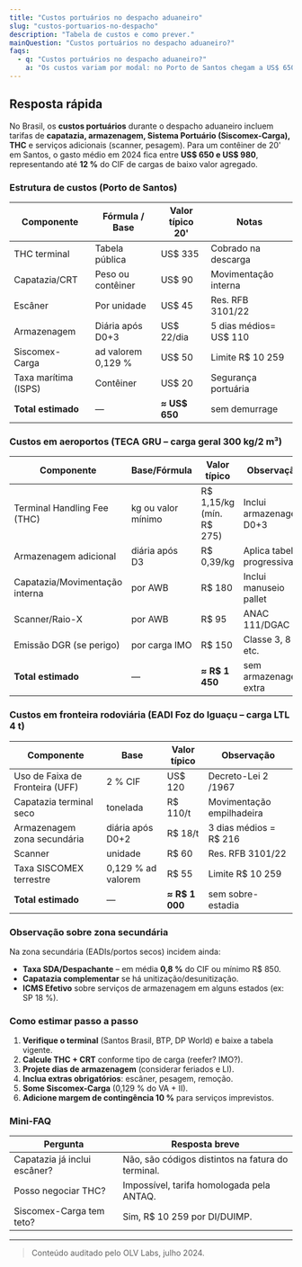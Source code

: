 ```yaml
---
title: "Custos portuários no despacho aduaneiro"
slug: "custos-portuarios-no-despacho"
description: "Tabela de custos e como prever."
mainQuestion: "Custos portuários no despacho aduaneiro?"
faqs:
  - q: "Custos portuários no despacho aduaneiro?"
    a: "Os custos variam por modal: no Porto de Santos chegam a US$ 650 – 980 por contêiner, em aeroporto (TECA GRU) cerca de R$ 1 450 por AWB e na fronteira rodoviária ~R$ 1 000; inclua capatazia, armazenagem, scanner, Siscomex e taxas locais."
---
```


## Resposta rápida

No Brasil, os **custos portuários** durante o despacho aduaneiro incluem tarifas de **capatazia, armazenagem, Sistema Portuário (Siscomex-Carga), THC** e serviços adicionais (scanner, pesagem). Para um contêiner de 20' em Santos, o gasto médio em 2024 fica entre **US$ 650 e US$ 980**, representando até **12 %** do CIF de cargas de baixo valor agregado.

### Estrutura de custos (Porto de Santos)

| Componente | Fórmula / Base | Valor típico 20' | Notas |
| --- | --- | --- | --- |
| THC terminal | Tabela pública | US$ 335 | Cobrado na descarga |
| Capatazia/CRT | Peso ou contêiner | US$ 90 | Movimentação interna |
| Escâner | Por unidade | US$ 45 | Res. RFB 3101/22 |
| Armazenagem | Diária após D0+3 | US$ 22/dia | 5 dias médios= US$ 110 |
| Siscomex-Carga | ad valorem 0,129 % | US$ 50 | Limite R$ 10 259 |
| Taxa marítima (ISPS) | Contêiner | US$ 20 | Segurança portuária |
| **Total estimado** | — | **≈ US$ 650** | sem demurrage |

### Custos em **aeroportos** (TECA GRU – carga geral 300 kg/2 m³)

| Componente | Base/Fórmula | Valor típico | Observação |
| --- | --- | --- | --- |
| Terminal Handling Fee (THC) | kg ou valor mínimo | R$ 1,15/kg (mín. R$ 275) | Inclui armazenagem D0+3 |
| Armazenagem adicional | diária após D3 | R$ 0,39/kg | Aplica tabela progressiva |
| Capatazia/Movimentação interna | por AWB | R$ 180 | Inclui manuseio pallet |
| Scanner/Raio-X | por AWB | R$ 95 | ANAC 111/DGAC |
| Emissão DGR (se perigo) | por carga IMO | R$ 150 | Classe 3, 8 etc. |
| **Total estimado** | — | **≈ R$ 1 450** | sem armazenagem extra |

### Custos em **fronteira rodoviária** (EADI Foz do Iguaçu – carga LTL 4 t)

| Componente | Base | Valor típico | Observação |
| --- | --- | --- | --- |
| Uso de Faixa de Fronteira (UFF) | 2 % CIF | US$ 120 | Decreto-Lei 2 /1967 |
| Capatazia terminal seco | tonelada | R$ 110/t | Movimentação empilhadeira |
| Armazenagem zona secundária | diária após D0+2 | R$ 18/t | 3 dias médios = R$ 216 |
| Scanner | unidade | R$ 60 | Res. RFB 3101/22 |
| Taxa SISCOMEX terrestre | 0,129 % ad valorem | R$ 55 | Limite R$ 10 259 |
| **Total estimado** | — | **≈ R$ 1 000** | sem sobre-estadia |

### Observação sobre **zona secundária**

Na zona secundária (EADIs/portos secos) incidem ainda:

* **Taxa SDA/Despachante** – em média **0,8 %** do CIF ou mínimo R$ 850.
* **Capatazia complementar** se há unitização/desunitização.
* **ICMS Efetivo** sobre serviços de armazenagem em alguns estados (ex: SP 18 %).

### Como estimar passo a passo

1. **Verifique o terminal** (Santos Brasil, BTP, DP World) e baixe a tabela vigente.  
2. **Calcule THC + CRT** conforme tipo de carga (reefer? IMO?).  
3. **Projete dias de armazenagem** (considerar feriados e LI).  
4. **Inclua extras obrigatórios**: escâner, pesagem, remoção.  
5. **Some Siscomex-Carga** (0,129 % do VA + II).  
6. **Adicione margem de contingência 10 %** para serviços imprevistos.

### Mini-FAQ

| Pergunta | Resposta breve |
| --- | --- |
| Capatazia já inclui escâner? | Não, são códigos distintos na fatura do terminal. |
| Posso negociar THC? | Impossível, tarifa homologada pela ANTAQ. |
| Siscomex-Carga tem teto? | Sim, R$ 10 259 por DI/DUIMP. |

---

> Conteúdo auditado pelo OLV Labs, julho 2024.

